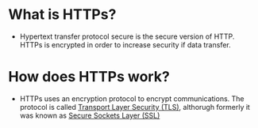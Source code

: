 # What is HTTPs?
- Hypertext transfer protocol secure is the secure version of HTTP. HTTPs is encrypted in order to increase security if data transfer.
# How does HTTPs work?
- HTTPs uses an encryption protocol to encrypt communications. The protocol is called [Transport Layer Security (TLS)](https://www.cloudflare.com/learning/ssl/transport-layer-security-tls/), althorugh formerly it was known as [Secure Sockets Layer (SSL)](https://www.cloudflare.com/learning/ssl/what-is-ssl/)
<!--stackedit_data:
eyJoaXN0b3J5IjpbMTYxMjQwNjI3OV19
-->